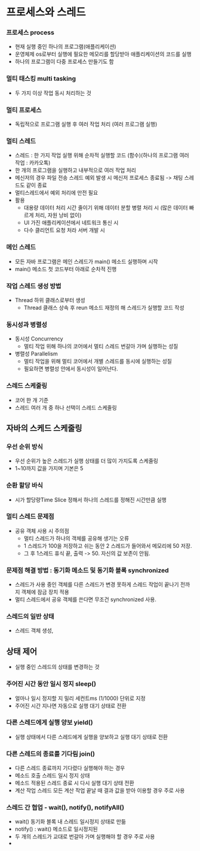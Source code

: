 # 프로세스와 스레드
### 프로세스 process
- 현재 실행 중인 하나의 프로그램(애플리케이션)
- 운영체제 os로부터 실행에 필요한 메모리를 할당받아 애플리케이션의 코드를 실행
- 하나의 프로그램이 다중 프로세스 만들기도 함

### 멀티 태스킹 multi tasking
- 두 가지 이상 작업 동시 처리하는 것 

### 멀티 프로세스
- 독립적으로 프로그램 실행 후 여러 작업 처리 (여러 프로그램 실행)

### 멀티 스레드
- 스레드 : 한 가지 작업 실행 위해 순차적 실행할 코드 (함수)(하나의 프로그램 여러 작업 : 카카오톡)
- 한 개의 프로그램을 실행하고 내부적으로 여러 작업 처리
- 메신저의 경우 파일 전송 스레드 예외 발생 시 메신저 프로세스 종료됨 -> 채팅 스레드도 같이 종료
- 멀티스레드에서 예외 처리에 만전 필요
- 활용
  - 대용량 데이터 처리 시간 줄이기 위해 데이터 분할 병렬 처리 시 (많은 데이터 빠르게 처리, 자원 낭비 없이)
  - UI 가진 애플리케이션에서 네트워크 통신 시
  - 다수 클리언트 요청 처라 서버 개발 시
 
### 메인 스레드
- 모든 자바 프로그램은 메인 스레드가 main() 메소드 실행하며 시작
- main() 메소드 첫 코드부터 아래로 순차적 진행

### 


### 작업 스레드 생성 방법
- Thread 하위 클래스로부터 생성
  - Thread 클래스 상속 후 reun 메소드 재정의 해 스레드가 실행할 코드 작성
 
### 동시성과 병렬성
- 동시성 Concurrency
  - 멀티 작업 위해 하나의 코어에서 멀티 스레드 번갈아 가며 실행하는 성질
- 병렬성 Parallelism
  - 멀티 작업을 위해 멀티 코어에서 개별 스레드를 동시에 실행하는 성질
  - 필요하면 병렬성 안에서 동시성이 일어난다.

### 스레드 스케줄링
- 코어 한 개 기준
- 스레드 여러 개 중 하나 선택이 스레드 스케줄링

## 자바의 스케드 스케줄링

### 우선 순위 방식
- 우선 순위가 높은 스레드가 실행 상태를 더 많이 가지도록 스케줄링
- 1~10까지 값을 가지며 기본은 5

### 순환 할당 바식
- 시가 할당량Time Slice 정해서 하나의 스레드를 정해진 시간만큼 실행

### 멀티 스레드 문제점
- 공유 객체 사용 시 주의점
  - 멀티 스레드가 하나의 객체를 공유해 생기는 오류
  - 1 스레드가 100을 저장하고 쉬는 동안 2 스레드가 들어와서 메모리에 50 저장.
  - 그 후 1스레드 휴식 끝, 출력 -> 50. 자신의 값 보존이 안됨.

### 문제점 해결 방법 : 동기화 메소드 및 동기화 블록 synchronized
- 스레드가 사용 중인 객체를 다른 스레드가 변경 못하게 스레드 작업이 끝나기 전까지 객체에 잠금 장치 적용
- 멀티 스레드에서 공유 객체를 쓴다면 무조건 synchronized 사용.


### 스레드의 일반 상태
- 스레드 객체 생성,

## 상태 제어
- 실행 중인 스레드의 상태를 변경하는 것
### 주어진 시간 동안 일시 정지 sleep()
- 얼마나 일시 정지할 지 밀리 세컨트ms (1/1000) 단위로 지정
- 주어진 시간 지나면 자동으로 실행 대기 상태로 전환

### 다른 스레드에게 실행 양보 yield()
- 실행 상태에서 다른 스레드에게 실행을 양보하고 실행 대기 상태로 전환

### 다른 스레드의 종료를 기다림 join()
- 다른 스레드 종료까지 기다렸다 실행해야 하는 경우
- 메소드 호출 스레드 일시 정지 상태
- 메소드 적용된 스레드 종료 시 다시 실행 대기 상태 전환
- 계산 작업 스레드 모든 계산 작업 끝날 때 결과 값을 받아 이용할 경우 주로 사용

### 스레드 간 협업 - wait(), notify(), notifyAll()
- wait() 동기화 블록 내 스레드 일시정지 상태로 만듦
- notify() : wait() 메소드로 일시정지된
- 두 개의 스레드가 교대로 번갈아 가며 실행해야 할 경우 주로 사용
- 
